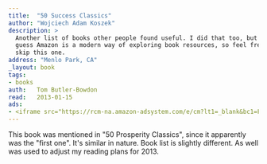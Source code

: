 ```yaml
---
title:	"50 Success Classics"
author: "Wojciech Adam Koszek"
description: >
  Another list of books other people found useful. I did that too, but I
  guess Amazon is a modern way of exploring book resources, so feel free to
  skip this one.
address: "Menlo Park, CA"
_layout: book
tags:
- books
auth:	Tom Butler-Bowdon
read:	2013-01-15
ads:
- <iframe src="https://rcm-na.amazon-adsystem.com/e/cm?lt1=_blank&bc1=FFFFFF&IS2=1&npa=1&bg1=FFFFFF&fc1=000000&lc1=FF0000&t=wkoszek08-20&o=1&p=8&l=as4&m=amazon&f=ifr&ref=ss_til&asins=1857883330" style="width:120px;height:240px;" scrolling="no" marginwidth="0" marginheight="0" frameborder="0"></iframe>
---
```

This book was mentioned in "50 Prosperity Classics", since it apparently was
the "first one". It's similar in nature. Book list is slightly different. As
well was used to adjust my reading plans for 2013.
